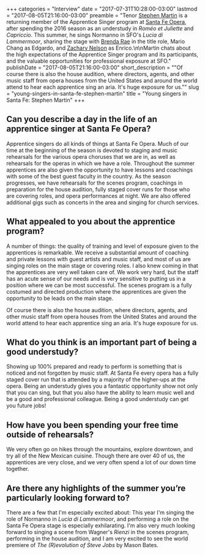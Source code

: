 +++
categories = "Interview"
date = "2017-07-31T10:28:00-03:00"
lastmod = "2017-08-05T21:16:00-03:00"
preamble = "Tenor [Stephen Martin](/scene/people/stephen-martin/) is a returning member of the Apprentice Singer program at [Santa Fe Opera](/scene/companies/the-santa-fe-opera/), after spending the 2016 season as an understudy in *Roméo et Juliette* and *Capriccio*. This summer, he sings Normanno in SFO's *Lucia di Lammermoor*, sharing the stage with [Brenda Rae](/talking-with-singers-brenda-rae/) in the title role, Mario Chang as Edgardo, and [Zachary Nelson](/talking-with-singers-zachary-nelson/) as Enrico.\n\nMartin chats about the high expectations of the Apprentice Singer program and its participants, and the valuable opportunities for professional exposure at SFO."
publishDate = "2017-08-05T21:16:00-03:00"
short_description = "\"Of course there is also the house audition, where directors, agents, and other music staff from opera houses from the United States and around the world attend to hear each apprentice sing an aria. It's huge exposure for us.\""
slug = "young-singers-in-santa-fe-stephen-martin"
title = "Young singers in Santa Fe: Stephen Martin"
+++

## Can you describe a day in the life of an apprentice singer at Santa Fe Opera?

Apprentice singers do all kinds of things at Santa Fe Opera. Much of our time at the beginning of the season is devoted to staging and music rehearsals for the various opera choruses that we are in, as well as rehearsals for the operas in which we have a role. Throughout the summer apprentices are also given the opportunity to have lessons and coachings with some of the best guest faculty in the country. As the season progresses, we have rehearsals for the scenes program, coachings in preparation for the house audition, fully staged cover runs for those who are covering roles, and opera performances at night. We are also offered additional gigs such as concerts in the area and singing for church services.
 
## What appealed to you about the apprentice program?
 
A number of things: the quality of training and level of exposure given to the apprentices is remarkable. We receive a substantial amount of coaching and private lessons with guest artists and music staff, and most of us are singing roles on the main stage or covering roles. I also knew coming in that the apprentices are very well taken care of. We work very hard, but the staff has an acute sense of our needs and is very sensitive to putting us in a position where we can be most successful. The scenes program is a fully costumed and directed production where the apprentices are given the opportunity to be leads on the main stage. 

Of course there is also the house audition, where directors, agents, and other music staff from opera houses from the United States and around the world attend to hear each apprentice sing an aria. It's huge exposure for us. 
 
## What do you think is an important part of being a good understudy?
 
Showing up 100% prepared and ready to perform is something that is noticed and not forgotten by music staff. At Santa Fe every opera has a fully staged cover run that is attended by a majority of the higher-ups at the opera. Being an understudy gives you a fantastic opportunity show not only that you can sing, but that you also have the ability to learn music well and be a good and professional colleague. Being a good understudy can get you future jobs! 
 
## How have you been spending your free time outside of rehearsals?
 
We very often go on hikes through the mountains, explore downtown, and try all of the New Mexican cuisine. Though there are over 40 of us, the apprentices are very close, and we very often spend a lot of our down time together.
 
## Are there any highlights of the summer you’re particularly looking forward to?
 
There are a few that I'm especially excited about: This year I'm singing the role of Normanno in *Lucia di Lammermoor*, and performing a role on the Santa Fe Opera stage is especially exhilarating. I'm also very much looking forward to singing a scene from Wagner's *Rienzi* in the scenes program, performing in the house audition, and I am very excited to see the world premiere of *The (R)evolution of Steve Jobs* by Mason Bates. 
